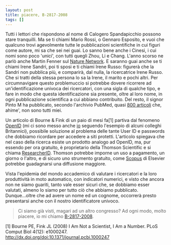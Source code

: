 ```yaml
---
layout: post
title: piacere, B-2817-2008
tags: []
---
```


Tutti i lettori che rispondono al nome di Calogero Spandapicchio possono stare tranquilli. Ma se ti chiami Mario Rossi, o Gennaro Esposito, e vuoi che qualcuno trovi agevolmente tutte le pubblicazioni scientifiche in cui figuri come autore, mi sa che sei nei guai. Lo sanno bene anche i Cinesi, i cui nomi sono poco 'unici', con tutti quegli Zhou, Li e Chang. L'anno scorso ne parlò anche Martin Fenner sul [Nature Network](http://network.nature.com/people/mfenner/blog/2008/02/17/are-names-important). E saranno guai anche se ti chiami Irene Sandri, poi ti sposi e ti chiami Irene Russo: figurerà che la Sandri non pubblica più, e comparirà, dal nulla, la ricercatrice Irene Russo. Che si tratti della stessa persona lo sa la Irene, il marito e pochi altri. Per circumnavigare questo problemuccio si potrebbe dovere ricorrere ad un'identificazione univoca dei ricercatori, con una sigla di qualche tipo, e fare in modo che questa identificazione sia presente, oltre al loro nome, in ogni pubblicazione scientifica a cui abbiano contribuito. Del resto, il signor Pinto M ha pubblicato, secondo l'archivio PubMed, quasi [800 articoli](http://www.ncbi.nlm.nih.gov/portal/utils/pageresolver.fcgi?log$=activity&recordid=1236695786405276) che, ahime', non sono tutti miei.

Un articolo di Bourne & Fink di un paio di mesi fa[1] partiva dal fenomeno [OpenID](http://claimid.com) (mi ci sono messo anche [io](http://claimid.com/massimopinto) seguendo l'esempio di alcuni colleghi Britannici), possibile soluzione al problema delle tante User ID e passwords che dobbiamo ricordare per accedere a siti protetti. L'articolo spiegava che nel caso della ricerca esiste un prodotto analogo ad OpenID, ma, pur essendo per ora gratuito, è proprietario della Thomson Scientific e si chiama [ResearcherID](http://www.researcherid.com). Thomson potrebbe imporne un uso a pagamento, un giorno o l'altro, e di sicuro uno strumento gratuito, come [Scopus](http://www.scopus.com/scopus/home.url) di Elsevier potrebbe guadagnarsi una diffusione maggiore.

Vista l'epidemia del mondo accademico di valutare i ricercatori e la loro produttività in moto automatico, con indicatori numerici, e visto che ancora non ne siamo guariti, tanto vale esser sicuri che, se dobbiamo esser valutati, almeno lo siamo per tutto ciò che abbiamo pubblicato. Dunque...oltre che ad avere un nome ed un cognome, occorrerà presto presentarsi anche con il nostro identificatore univoco.

> Ci siamo già visti, magari ad un altro congresso? Ad ogni modo, molto piacere, io mi chiamo [B-2817-2008](http://www.researcherid.com/B-2817-2008).

[1] Bourne PE, Fink JL (2008) I Am Not a Scientist, I Am a Number. PLoS Comput Biol 4(12): e1000247. <http://dx.doi.org/doi:10.1371/journal.pcbi.1000247>
